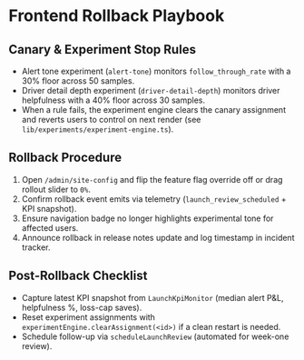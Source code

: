 # Frontend Rollback Playbook

## Canary & Experiment Stop Rules
- Alert tone experiment (`alert-tone`) monitors `follow_through_rate` with a 30% floor across 50 samples.
- Driver detail depth experiment (`driver-detail-depth`) monitors driver helpfulness with a 40% floor across 30 samples.
- When a rule fails, the experiment engine clears the canary assignment and reverts users to control on next render (see `lib/experiments/experiment-engine.ts`).

## Rollback Procedure
1. Open `/admin/site-config` and flip the feature flag override off or drag rollout slider to `0%`.
2. Confirm rollback event emits via telemetry (`launch_review_scheduled` + KPI snapshot).
3. Ensure navigation badge no longer highlights experimental tone for affected users.
4. Announce rollback in release notes update and log timestamp in incident tracker.

## Post-Rollback Checklist
- Capture latest KPI snapshot from `LaunchKpiMonitor` (median alert P&L, helpfulness %, loss-cap saves).
- Reset experiment assignments with `experimentEngine.clearAssignment(<id>)` if a clean restart is needed.
- Schedule follow-up via `scheduleLaunchReview` (automated for week-one review).
